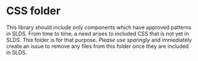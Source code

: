 # CSS folder

This library should include only components which have approved patterns in SLDS. From time to time, a need arises to included CSS that is not yet in SLDS. This folder is for that purpose. _Please use sparingly_ and immediately create an issue to remove any files from this folder once they are included in SLDS.
